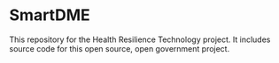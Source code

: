 SmartDME
========

This repository for the Health Resilience Technology project.  It includes source code for this open source, open government project.
